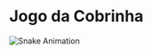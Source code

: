 # Jogo da Cobrinha

![Snake Animation](https://github.com/JuniorSixx/snake-animation/actions/workflows/snake.yml/badge.svg)
